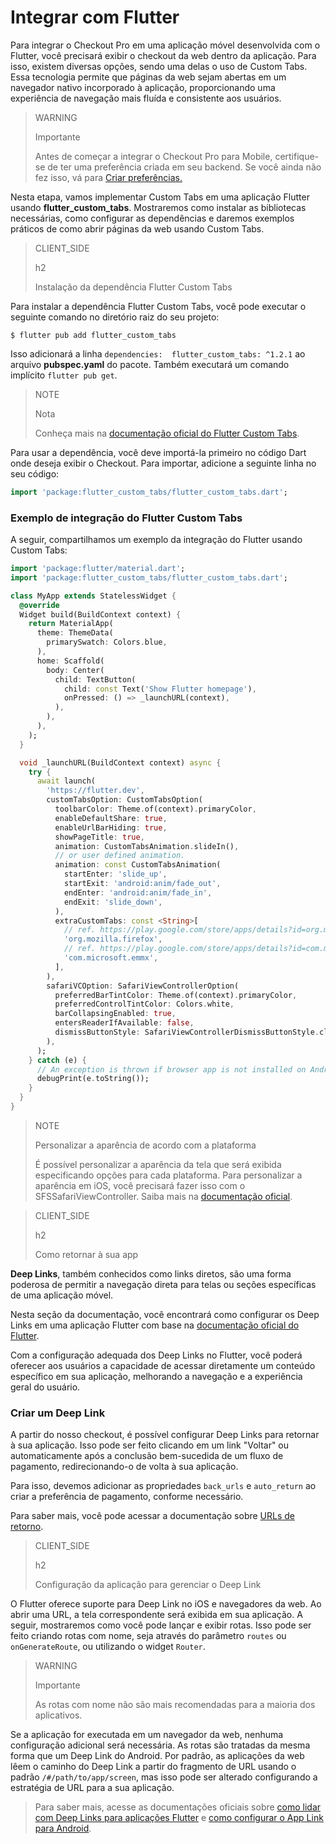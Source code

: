 # Integrar com Flutter

Para integrar o Checkout Pro em uma aplicação móvel desenvolvida com o Flutter, você precisará exibir o checkout da web dentro da aplicação. Para isso, existem diversas opções, sendo uma delas o uso de Custom Tabs. Essa tecnologia permite que páginas da web sejam abertas em um navegador nativo incorporado à aplicação, proporcionando uma experiência de navegação mais fluída e consistente aos usuários.

> WARNING
>
> Importante
>
> Antes de começar a integrar o Checkout Pro para Mobile, certifique-se de ter uma preferência criada em seu backend. Se você ainda não fez isso, vá para [Criar preferências.](/developers/pt/docs/checkout-pro/integrate-preferences)

Nesta etapa, vamos implementar Custom Tabs em uma aplicação Flutter usando **flutter_custom_tabs**. Mostraremos como instalar as bibliotecas necessárias, como configurar as dependências e daremos exemplos práticos de como abrir páginas da web usando Custom Tabs.

> CLIENT_SIDE
>
> h2
>
> Instalação da dependência Flutter Custom Tabs

Para instalar a dependência Flutter Custom Tabs, você pode executar o seguinte comando no diretório raiz do seu projeto:

```terminal
$ flutter pub add flutter_custom_tabs
```

Isso adicionará a linha `dependencies:  flutter_custom_tabs: ^1.2.1` ao arquivo **pubspec.yaml** do pacote. Também executará um comando implícito `flutter pub get`.

> NOTE
> 
> Nota
>
> Conheça mais na [documentação oficial do Flutter Custom Tabs](https://pub.dev/packages/flutter_custom_tabs).

Para usar a dependência, você deve importá-la primeiro no código Dart onde deseja exibir o Checkout. Para importar, adicione a seguinte linha no seu código:

```dart
import 'package:flutter_custom_tabs/flutter_custom_tabs.dart';
```

### Exemplo de integração do Flutter Custom Tabs

A seguir, compartilhamos um exemplo da integração do Flutter usando Custom Tabs:

```dart
import 'package:flutter/material.dart';
import 'package:flutter_custom_tabs/flutter_custom_tabs.dart';

class MyApp extends StatelessWidget {
  @override
  Widget build(BuildContext context) {
    return MaterialApp(
      theme: ThemeData(
        primarySwatch: Colors.blue,
      ),
      home: Scaffold(
        body: Center(
          child: TextButton(
            child: const Text('Show Flutter homepage'),
            onPressed: () => _launchURL(context),
          ),
        ),
      ),
    );
  }

  void _launchURL(BuildContext context) async {
    try {
      await launch(
        'https://flutter.dev',
        customTabsOption: CustomTabsOption(
          toolbarColor: Theme.of(context).primaryColor,
          enableDefaultShare: true,
          enableUrlBarHiding: true,
          showPageTitle: true,
          animation: CustomTabsAnimation.slideIn(),
          // or user defined animation.
          animation: const CustomTabsAnimation(
            startEnter: 'slide_up',
            startExit: 'android:anim/fade_out',
            endEnter: 'android:anim/fade_in',
            endExit: 'slide_down',
          ),
          extraCustomTabs: const <String>[
            // ref. https://play.google.com/store/apps/details?id=org.mozilla.firefox
            'org.mozilla.firefox',
            // ref. https://play.google.com/store/apps/details?id=com.microsoft.emmx
            'com.microsoft.emmx',
          ],
        ),                    
        safariVCOption: SafariViewControllerOption(
          preferredBarTintColor: Theme.of(context).primaryColor,
          preferredControlTintColor: Colors.white,
          barCollapsingEnabled: true,
          entersReaderIfAvailable: false,
          dismissButtonStyle: SafariViewControllerDismissButtonStyle.close,        
        ),
      );
    } catch (e) {
      // An exception is thrown if browser app is not installed on Android device.
      debugPrint(e.toString());
    }
  }
}
```

> NOTE
>
> Personalizar a aparência de acordo com a plataforma
>
> É possível personalizar a aparência da tela que será exibida especificando opções para cada plataforma. Para personalizar a aparência em iOS, você precisará fazer isso com o SFSSafariViewController. Saiba mais na [documentação oficial](https://pub.dev/packages/flutter_custom_tabs).

> CLIENT_SIDE
>
> h2
>
> Como retornar à sua app

**Deep Links**, também conhecidos como links diretos, são uma forma poderosa de permitir a navegação direta para telas ou seções específicas de uma aplicação móvel.

Nesta seção da documentação, você encontrará como configurar os Deep Links em uma aplicação Flutter com base na [documentação oficial do Flutter](https://docs.flutter.dev/ui/navigation/deep-linking?gclid=CjwKCAjwrranBhAEEiwAzbhNtSuZ4qnpJoRrs1AgJ8SzP80sc4EmZA3_VlFInWPQ-42suf1Wm31K9RoC0f4QAvD_BwE&gclsrc=aw.ds).

Com a configuração adequada dos Deep Links no Flutter, você poderá oferecer aos usuários a capacidade de acessar diretamente um conteúdo específico em sua aplicação, melhorando a navegação e a experiência geral do usuário.

### Criar um Deep Link

A partir do nosso checkout, é possível configurar Deep Links para retornar à sua aplicação. Isso pode ser feito clicando em um link "Voltar" ou automaticamente após a conclusão bem-sucedida de um fluxo de pagamento, redirecionando-o de volta à sua aplicação.

Para isso, devemos adicionar as propriedades `back_urls` e `auto_return` ao criar a preferência de pagamento, conforme necessário.

Para saber mais, você pode acessar a documentação sobre [URLs de retorno](/developers/es/docs/checkout-pro/checkout-customization/user-interface/redirection).

> CLIENT_SIDE
>
> h2
>
> Configuração da aplicação para gerenciar o Deep Link

O Flutter oferece suporte para Deep Link no iOS e navegadores da web. Ao abrir uma URL, a tela correspondente será exibida em sua aplicação. A seguir, mostraremos como você pode lançar e exibir rotas. Isso pode ser feito criando rotas com nome, seja através do parâmetro `routes` ou `onGenerateRoute`, ou utilizando o widget `Router`.

> WARNING
>
> Importante
>
> As rotas com nome não são mais recomendadas para a maioria dos aplicativos.

Se a aplicação for executada em um navegador da web, nenhuma configuração adicional será necessária. As rotas são tratadas da mesma forma que um Deep Link do Android. Por padrão, as aplicações da web lêem o caminho do Deep Link a partir do fragmento de URL usando o padrão `/#/path/to/app/screen`, mas isso pode ser alterado configurando a estratégia de URL para a sua aplicação.

> Para saber mais, acesse as documentações oficiais sobre [como lidar com Deep Links para aplicações Flutter](https://medium.com/flutter-community/deep-links-and-flutter-applications-how-to-handle-them-properly-8c9865af9283) e [como configurar o App Link para Android](https://docs.flutter.dev/cookbook/navigation/set-up-app-links).







